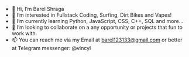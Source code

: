 - 👋 Hi, I’m Barel Shraga
- 👀 I’m interested in Fullstack Coding, Surfing, Dirt Bikes and Vapes!
- 🌱 I’m currently learning Python, JavaScript, CSS, C++, SQL and more...
- 💞️ I’m looking to collaborate on a any opportunity or projects that fun to work with.
- 📫 You can reach me via my Email at barel123133@gmail.com or better at Telegram messenger: @vincyl

<!---
barel31/barel31 is a ✨ special ✨ repository because its `README.md` (this file) appears on your GitHub profile.
You can click the Preview link to take a look at your changes.
--->
